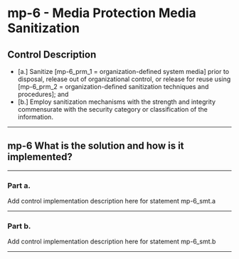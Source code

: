 # mp-6 - Media Protection Media Sanitization

## Control Description

- \[a.\] Sanitize \[mp-6_prm_1 = organization-defined system media\] prior to disposal, release out of organizational control, or release for reuse using \[mp-6_prm_2 = organization-defined sanitization techniques and procedures\]; and
- \[b.\] Employ sanitization mechanisms with the strength and integrity commensurate with the security category or classification of the information.

______________________________________________________________________

## mp-6 What is the solution and how is it implemented?

______________________________________________________________________

### Part a.

Add control implementation description here for statement mp-6_smt.a

______________________________________________________________________

### Part b.

Add control implementation description here for statement mp-6_smt.b

______________________________________________________________________
